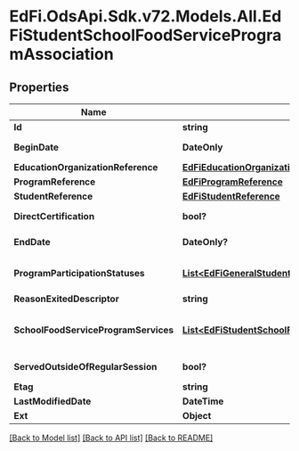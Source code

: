 # EdFi.OdsApi.Sdk.v72.Models.All.EdFiStudentSchoolFoodServiceProgramAssociation

## Properties

Name | Type | Description | Notes
------------ | ------------- | ------------- | -------------
**Id** | **string** |  | [optional] 
**BeginDate** | **DateOnly** | The earliest date the student is involved with the program. Typically, this is the date the student becomes eligible for the program. | 
**EducationOrganizationReference** | [**EdFiEducationOrganizationReference**](EdFiEducationOrganizationReference.md) |  | 
**ProgramReference** | [**EdFiProgramReference**](EdFiProgramReference.md) |  | 
**StudentReference** | [**EdFiStudentReference**](EdFiStudentReference.md) |  | 
**DirectCertification** | **bool?** | Indicates that the student&#39;s National School Lunch Program (NSLP) eligibility has been determined through direct certification. | [optional] 
**EndDate** | **DateOnly?** | The month, day, and year on which the student exited the program or stopped receiving services. | [optional] 
**ProgramParticipationStatuses** | [**List&lt;EdFiGeneralStudentProgramAssociationProgramParticipationStatus&gt;**](EdFiGeneralStudentProgramAssociationProgramParticipationStatus.md) | An unordered collection of generalStudentProgramAssociationProgramParticipationStatuses. The status of the student&#39;s program participation. | [optional] 
**ReasonExitedDescriptor** | **string** | The reason the student left the program within a school or district. | [optional] 
**SchoolFoodServiceProgramServices** | [**List&lt;EdFiStudentSchoolFoodServiceProgramAssociationSchoolFoodServiceProgramService&gt;**](EdFiStudentSchoolFoodServiceProgramAssociationSchoolFoodServiceProgramService.md) | An unordered collection of studentSchoolFoodServiceProgramAssociationSchoolFoodServiceProgramServices. Indicates the service(s) being provided to the student by the school food service program. | [optional] 
**ServedOutsideOfRegularSession** | **bool?** | Indicates whether the student received services during the summer session or between sessions. | [optional] 
**Etag** | **string** | A unique system-generated value that identifies the version of the resource. | [optional] 
**LastModifiedDate** | **DateTime** | The date and time the resource was last modified. | [optional] 
**Ext** | **Object** | Extensions to the StudentSchoolFoodServiceProgramAssociation entity. | [optional] 

[[Back to Model list]](../README.md#documentation-for-models) [[Back to API list]](../README.md#documentation-for-api-endpoints) [[Back to README]](../README.md)

